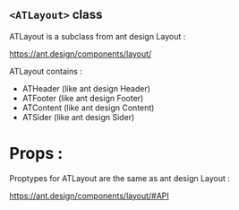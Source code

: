 ## `<ATLayout>` class

ATLayout is a subclass from ant design Layout :

https://ant.design/components/layout/

ATLayout contains :
- ATHeader (like ant design Header)
- ATFooter (like ant design Footer)
- ATContent (like ant design Content)
- ATSider (like ant design Sider)

# Props :

Proptypes for ATLayout are the same as ant design Layout :

https://ant.design/components/layout/#API



